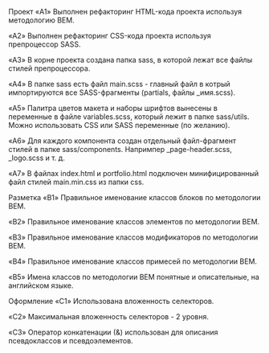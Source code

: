 Проект
«A1» Выполнен рефакторинг HTML-кода проекта используя методологию BEM.

«A2» Выполнен рефакторинг CSS-кода проекта используя препроцессор SASS.

«A3» В корне проекта создана папка sass, в которой лежат все файлы стилей препроцессора.

«A4» В папке sass есть файл main.scss - главный файл в котрый импортируются все SASS-фрагменты (partials, файлы \_имя.scss).

«A5» Палитра цветов макета и наборы шрифтов вынесены в переменные в файле variables.scss, который лежит в папке sass/utils. Можно использовать CSS или SASS переменные (по желанию).

«A6» Для каждого компонента создан отдельный файл-фрагмент стилей в папке sass/components. Напримпер \_page-header.scss, \_logo.scss и т. д.

«A7» В файлах index.html и portfolio.html подключен минифицированный файл стилей main.min.css из папки css.

Разметка
«B1» Правильное именование классов блоков по методологии BEM.

«B2» Правильное именование классов элементов по методологии BEM.

«B3» Правильное именование классов модификаторов по методологии BEM.

«B4» Правильное именование классов примесей по методологии BEM.

«B5» Имена классов по методологии BEM понятные и описательные, на английском языке.

Оформление
«C1» Использована вложенность селекторов.

«C2» Максимальная вложенность селекторов - 2 уровня.

«C3» Оператор конкатенации (&) использован для описания псевдоклассов и псевдоэлементов.
